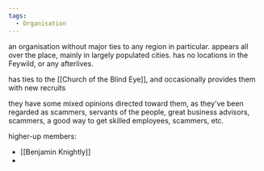 ```yaml
---
tags:
  - Organisation
---
```

an organisation without major ties to any region in particular. appears all over the place, mainly in largely populated cities. has no locations in the Feywild, or any afterlives. 

has ties to the [[Church of the Blind Eye]], and occasionally provides them with new recruits

they have some mixed opinions directed toward them, as they've been regarded as scammers, servants of the people, great business advisors, scammers, a good way to get skilled employees, scammers, etc. 

higher-up members:
- [[Benjamin Knightly]]
- 